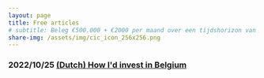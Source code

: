 ```yaml
---
layout: page
title: Free articles
# subtitle: Beleg €500.000 + €2000 per maand over een tijdshorizon van 25 jaar.
share-img: /assets/img/cic_icon_256x256.png
---
```


### 2022/10/25 [(Dutch) How I'd invest in Belgium](https://projub.com/eindwerk_beleggen)